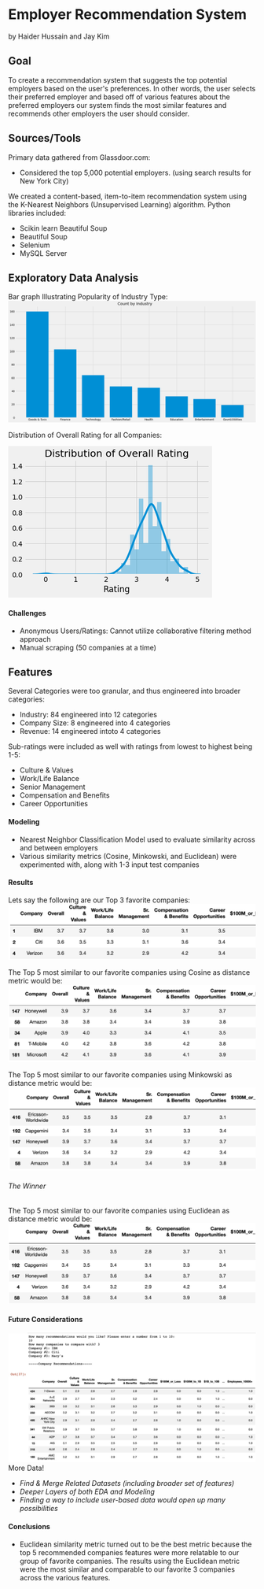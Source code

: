 # Employer Recommendation System
by Haider Hussain and Jay Kim

## Goal
To create a recommendation system that suggests the top potential employers based on the user's preferences. In other words, the user selects their preferred employer and based off of various features about the preferred employers our system finds the most similar features and recommends other employers the user should consider.

## Sources/Tools
Primary data gathered from Glassdoor.com:
* Considered the top 5,000 potential employers. (using search results for New York City)

We created a content-based, item-to-item recommendation system using the K-Nearest Neighbors (Unsupervised Learning) algorithm. Python libraries included:
* Scikin learn Beautiful Soup
* Beautiful Soup 
* Selenium
* MySQL Server

## Exploratory Data Analysis
Bar graph Illustrating Popularity of Industry Type:
![EDAonIndustry](images/industry_count.png "count_for_industry")

Distribution of Overall Rating for all Companies: 

![EDAonOverallranking](images/overall_rating_distribution.png "distribution for overall rating")


#### Challenges
- Anonymous Users/Ratings: Cannot utilize collaborative filtering method approach
- Manual scraping (50 companies at a time)


## Features
Several Categories were too granular, and thus engineered into broader categories:
* Industry: 84 engineered into 12 categories
* Company Size: 8 engineered into 4 categories
* Revenue: 14 engineered intoto 4 categories

Sub-ratings were included as well with ratings from lowest to highest being 1-5:
* Culture & Values
* Work/Life Balance
* Senior Management
* Compensation and Benefits
* Career Opportunities

#### Modeling
- Nearest Neighbor Classification Model used to evaluate similarity across and between employers
- Various similarity metrics (Cosine, Minkowski, and Euclidean) were experimented with, along with 1-3 input test companies

#### Results
Lets say the following are our Top 3 favorite companies:
![Top3_companies_preferred](images/TOP3Again.png "Test Case our top3 companies")

The Top 5 most similar to our favorite companies using Cosine as distance metric would be: 
![New_Cosine_Metric](images/RESULTCOSINE.png "Test Case using Cosine Similarity Score")

The Top 5 most similar to our favorite companies using Minkowski as distance metric would be: 
![New_Minkowski_Metric](images/RESULTMINKOW.png "Test Case using Minkow Similarity Score")

###### The Winner
The Top 5 most similar to our favorite companies using Euclidean as distance metric would be: 
![New_Euclidean_Metric](images/RESULTEUC.png "Test Case using Euclidean Similarity Score")

#### Future Considerations
![InteractiveExample](scrapers/InteractiveVersion.jpg "Test Case Example using Interactive")
More Data!
* _Find & Merge Related Datasets (including broader set of features)_
* _Deeper Layers of both EDA and Modeling_
* _Finding a way to include user-based data would open up many possibilities_

#### Conclusions
* Euclidean similarity metric turned out to be the best metric because the top 5 recommended companies features were more relatable to our group of favorite companies. The results using the Euclidean metric were the most similar and comparable to our favorite 3 companies across the various features. 

